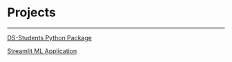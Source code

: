 # Projects
---
[DS-Students Python Package](https://pypi.org/project/DS-Students/)

[Streamlit ML Application](https://geedino11-professiona-pythonstreamlit-demostreamlit-demo-tb6d3x.streamlitapp.com/)
